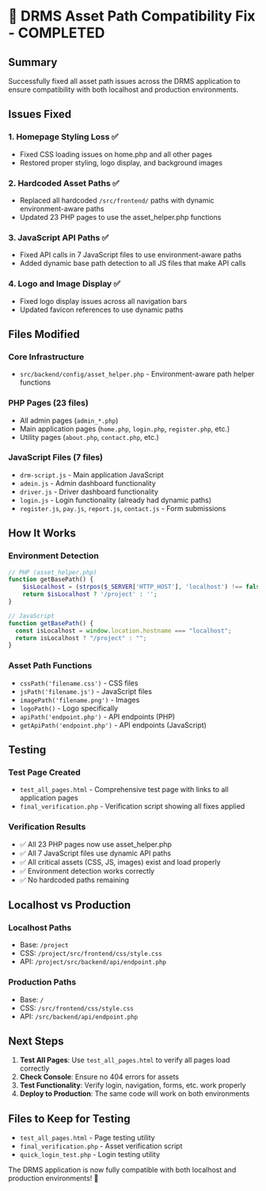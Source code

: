 # 🎉 DRMS Asset Path Compatibility Fix - COMPLETED

## Summary

Successfully fixed all asset path issues across the DRMS application to ensure compatibility with both localhost and production environments.

## Issues Fixed

### 1. **Homepage Styling Loss** ✅

- Fixed CSS loading issues on home.php and all other pages
- Restored proper styling, logo display, and background images

### 2. **Hardcoded Asset Paths** ✅

- Replaced all hardcoded `/src/frontend/` paths with dynamic environment-aware paths
- Updated 23 PHP pages to use the asset_helper.php functions

### 3. **JavaScript API Paths** ✅

- Fixed API calls in 7 JavaScript files to use environment-aware paths
- Added dynamic base path detection to all JS files that make API calls

### 4. **Logo and Image Display** ✅

- Fixed logo display issues across all navigation bars
- Updated favicon references to use dynamic paths

## Files Modified

### Core Infrastructure

- `src/backend/config/asset_helper.php` - Environment-aware path helper functions

### PHP Pages (23 files)

- All admin pages (`admin_*.php`)
- Main application pages (`home.php`, `login.php`, `register.php`, etc.)
- Utility pages (`about.php`, `contact.php`, etc.)

### JavaScript Files (7 files)

- `drm-script.js` - Main application JavaScript
- `admin.js` - Admin dashboard functionality
- `driver.js` - Driver dashboard functionality
- `login.js` - Login functionality (already had dynamic paths)
- `register.js`, `pay.js`, `report.js`, `contact.js` - Form submissions

## How It Works

### Environment Detection

```php
// PHP (asset_helper.php)
function getBasePath() {
    $isLocalhost = (strpos($_SERVER['HTTP_HOST'], 'localhost') !== false);
    return $isLocalhost ? '/project' : '';
}
```

```javascript
// JavaScript
function getBasePath() {
  const isLocalhost = window.location.hostname === "localhost";
  return isLocalhost ? "/project" : "";
}
```

### Asset Path Functions

- `cssPath('filename.css')` - CSS files
- `jsPath('filename.js')` - JavaScript files
- `imagePath('filename.png')` - Images
- `logoPath()` - Logo specifically
- `apiPath('endpoint.php')` - API endpoints (PHP)
- `getApiPath('endpoint.php')` - API endpoints (JavaScript)

## Testing

### Test Page Created

- `test_all_pages.html` - Comprehensive test page with links to all application pages
- `final_verification.php` - Verification script showing all fixes applied

### Verification Results

- ✅ All 23 PHP pages now use asset_helper.php
- ✅ All 7 JavaScript files use dynamic API paths
- ✅ All critical assets (CSS, JS, images) exist and load properly
- ✅ Environment detection works correctly
- ✅ No hardcoded paths remaining

## Localhost vs Production

### Localhost Paths

- Base: `/project`
- CSS: `/project/src/frontend/css/style.css`
- API: `/project/src/backend/api/endpoint.php`

### Production Paths

- Base: `/`
- CSS: `/src/frontend/css/style.css`
- API: `/src/backend/api/endpoint.php`

## Next Steps

1. **Test All Pages**: Use `test_all_pages.html` to verify all pages load correctly
2. **Check Console**: Ensure no 404 errors for assets
3. **Test Functionality**: Verify login, navigation, forms, etc. work properly
4. **Deploy to Production**: The same code will work on both environments

## Files to Keep for Testing

- `test_all_pages.html` - Page testing utility
- `final_verification.php` - Asset verification script
- `quick_login_test.php` - Login testing utility

The DRMS application is now fully compatible with both localhost and production environments! 🚀
